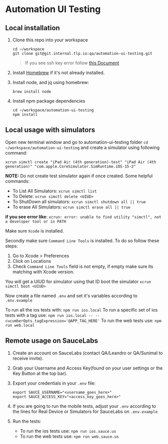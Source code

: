 # Automation UI Testing

## Local installation

1. Clone this repo into your workspace

   ```
   cd ~/workspace
   git clone git@git.internal.tlp.io:qa/automation-ui-testing.git
   ```

   > If you see ssh key error follow <a href="https://tlpretail.visualstudio.com/Tlp/_wiki/wikis/Tlp.wiki/863/Tlp-Quick-Start"> this Document</a>

2. Install [Homebrew](https://brew.sh/) if it's not already installed.

3. Install node, and jq using homebrew:

   ```
   brew install node
   ```

4. Install npm package dependencies

   ```
   cd ~/workspace/automation-ui-testing
   npm install
   ```

## Local usage with simulators

Open new terminal window and go to automation-ui-testing folder `cd ~/workspace/automation-ui-testing` and create a simulator using following command:

`xcrun simctl create "iPad Air (4th generation)-test" "iPad Air (4th generation)" "com.apple.CoreSimulator.SimRuntime.iOS-15-2"`

**NOTE:** Do not create test simulator again if once created. Some helpful commands:

- To List All Simulators: `xcrun simctl list`
- To Delete: `xcrun simctl delete <UIUD>`
- To ShutDown all simulators: `xcrun simctl shutdown all || true`
- To erase All Simulators: `xcrun simctl erase all || true`

**if you see error like**: `xcrun: error: unable to find utility "simctl", not a developer tool or in PATH`

Make sure `Xcode` is installed.

Secondly make sure `Command Line Tools` is installed. To do so follow these steps:

1. Go to Xcode > Preferences
2. Click on Locations
3. Check `Command Line Tools` field is not empty, if empty make sure its matching with Xcode version.

You will get a UIUD for simulator using that ID boot the simulator
`xcrun simctl boot <UIUD>`

Now create a file named `.env` and set it's variables according to `.env.example`

To run all the ios tests with: `npm run ios.local`
To run a specific set of ios tests with a tag use: `npm run ios.local -- --cucumberOpts.tagExpression='@APP_TAG_HERE'`
To run the web tests use: `npm run web.local`

## Remote usage on SauceLabs

1. Create an account on SauceLabs (contact QA/Leandro or QA/Sunimal to receive invite).
2. Grab your Username and Access Key(found on your user settings or the Key Button at the top bar).
3. Export your credentials in your `.env` file:

   ```
   export SAUCE_USERNAME="<username_goes_here>"
   export SAUCE_ACCESS_KEY="<access_key_goes_here>"

   ```

4. If you are going to run the mobile tests, adjust your `.env` according to the lines for Real Device or Simulators for SauceLabs on `.env.example`

5. Run the tests:
   - To run the ios tests use: `npm run ios.sauce.us`
   - To run the web tests use: `npm run web.sauce.us`
